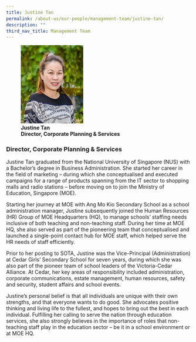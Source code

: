 ```yaml
---
title: Justine Tan
permalink: /about-us/our-people/management-team/justine-tan/
description: ""
third_nav_title: Management Team
---
```

<figure>
<img style="width:40%" src="/images/mo_full_justine-tan_photo.jpg">
<figcaption><strong>Justine Tan<br>
Director, Corporate Planning &amp; Services</strong> </figcaption>
</figure>

### Director, Corporate Planning &amp; Services

Justine Tan graduated from the National University of Singapore (NUS) with a Bachelor’s degree in Business Administration. She started her career in the field of marketing – during which she conceptualised and executed campaigns for a range of products spanning from the IT sector to shopping malls and radio stations – before moving on to join the Ministry of Education, Singapore (MOE).


Starting her journey at MOE with Ang Mo Kio Secondary School as a school administration manager, Justine subsequently joined the Human Resources (HR) Group of MOE Headquarters (HQ), to manage schools’ staffing needs inclusive of both teaching and non-teaching staff. During her time at MOE HQ, she also served as part of the pioneering team that conceptualised and launched a single-point contact hub for MOE staff, which helped serve the HR needs of staff efficiently.


Prior to her posting to SOTA, Justine was the Vice-Principal (Administration) at Cedar Girls’ Secondary School for seven years, during which she was also part of the pioneer team of school leaders of the Victoria-Cedar Alliance. At Cedar, her key areas of responsibility included administration, corporate communications, estate management, human resources, safety and security, student affairs and school events.


Justine’s personal belief is that all individuals are unique with their own strengths, and that everyone wants to do good. She advocates positive thinking and living life to the fullest, and hopes to bring out the best in each individual. Fulfilling her calling to serve the nation through education services, she also strongly believes in the importance of roles that non-teaching staff play in the education sector – be it in a school environment or at MOE HQ.